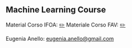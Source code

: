 ## Machine Learning Course 

Material Corso IFOA: [:pencil2:](https://github.com/eugeniaring/machine-learning-course-eugenia/blob/main/README_ifoa.md)
Materiale Corso FAV: [:pencil2:](https://github.com/eugeniaring/machine-learning-course-eugenia/blob/main/README_fav.md)


Eugenia Anello: eugenia.anello@gmail.com